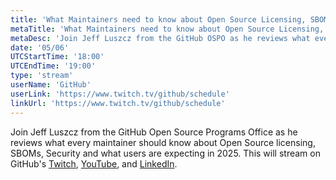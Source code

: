```yaml
---
title: 'What Maintainers need to know about Open Source Licensing, SBOMs and Security'
metaTitle: 'What Maintainers need to know about Open Source Licensing, SBOMs and Security'
metaDesc: 'Join Jeff Luszcz from the GitHub OSPO as he reviews what every maintainer should know about Open Source licensing, SBOMs, Security and what users are expecting in 2025.'
date: '05/06'
UTCStartTime: '18:00'
UTCEndTime: '19:00'
type: 'stream'
userName: 'GitHub'
userLink: 'https://www.twitch.tv/github/schedule'
linkUrl: 'https://www.twitch.tv/github/schedule'
---
```


Join Jeff Luszcz from the GitHub Open Source Programs Office as he reviews what every maintainer should know about Open Source licensing, SBOMs, Security and what users are expecting in 2025.
This will stream on GitHub's [Twitch](https://www.twitch.tv/github), [YouTube](https://github.com/youtube), and [LinkedIn](https://www.linkedin.com/company/github).
